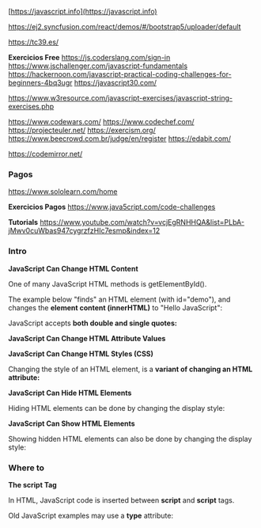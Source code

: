 [https://javascript.info](https://javascript.info)

https://ej2.syncfusion.com/react/demos/#/bootstrap5/uploader/default

https://tc39.es/

__Exercicios Free__
https://js.coderslang.com/sign-in
https://www.jschallenger.com/javascript-fundamentals
https://hackernoon.com/javascript-practical-coding-challenges-for-beginners-4bq3ugr
https://javascript30.com/

https://www.w3resource.com/javascript-exercises/javascript-string-exercises.php

https://www.codewars.com/
https://www.codechef.com/
https://projecteuler.net/
https://exercism.org/
https://www.beecrowd.com.br/judge/en/register
https://edabit.com/

https://codemirror.net/




<!-- JavaScript Debugger -->


<!-- '.\Exercicios\6000exercises\objects\exercise0001.js' -->


### Pagos

https://www.sololearn.com/home

<!-- https://javascript.info/number -->

<!-- https://www.adaptedmind.com/Math-Worksheets.html?campaignId=16097117425&gclid=EAIaIQobChMI2vSUiKXa-QIVkUPTCh04awcQEAEYASAAEgKmt_D_BwE#gl -->



__Exercicios Pagos__
https://www.java5cript.com/code-challenges

__Tutorials__
https://www.youtube.com/watch?v=vcjEgRNHHQA&list=PLbA-jMwv0cuWbas947cygrzfzHIc7esmp&index=12


### Intro

__JavaScript Can Change **HTML Content**__

One of many JavaScript HTML methods is getElementById().

The example below "finds" an HTML element (with id="demo"), and changes the **element content (innerHTML)** to "Hello JavaScript":

JavaScript accepts **both double and single quotes:**

__JavaScript Can Change HTML Attribute Values__

__JavaScript Can Change HTML Styles (CSS)__

Changing the style of an HTML element, is a **variant of changing an HTML attribute:**

__JavaScript Can Hide HTML Elements__

Hiding HTML elements can be done by changing the display style:

__JavaScript Can Show HTML Elements__

Showing hidden HTML elements can also be done by changing the display style:


### Where to

__The **script** Tag__

In HTML, JavaScript code is inserted between **script** and **script** tags.

Old JavaScript examples may use a **type** attribute: __<script type="text/javascript">__.
The type attribute is not required. JavaScript is the default scripting language in HTML.


__JavaScript Functions and Events__

A JavaScript function is a block of JavaScript code, that can be executed when "called" for.

For example, a function can be called when an event occurs, like when the user clicks a button.

You will learn much more about functions and events in later chapters.



__JavaScript in <head> or <body>__

You can place **any number of scripts** in an HTML document.

Scripts can be placed in the <body>, or in the <head> section of an HTML page, or in both.


__JavaScript in <head>__

In this example, a JavaScript function is placed in the <head> section of an HTML page.

The function is invoked (called) when a button is clicked:


__JavaScript in <body>__

In this example, a JavaScript function is placed in the <body> section of an HTML page.

The function is invoked (called) when a button is clicked:

Placing scripts at the bottom of the <body> element improves the display speed, because **script interpretation slows down the display**.


__External JavaScript__

Scripts can also be placed in external files:

External scripts are practical when the same code is used **in many different web pages**.

JavaScript files have the file extension .js.

To use an external script, put the name of the script file in the src (source) attribute of a <script> tag:


You can place an external script reference in <head> or <body> as you like.

The script **will behave as if it was located exactly where** the <script> tag is located.

External scripts cannot contain <script> tags.



__External JavaScript Advantages__

Placing scripts in external files has some advantages:

    It separates HTML and code
    It makes HTML and JavaScript easier to read and maintain
    Cached JavaScript files can speed up page loads


To add several script files to one page  - use several script tags:

    <script src="myScript1.js"></script>
    <script src="myScript2.js"></script> 



__External References__

An external script can be referenced in 3 different ways

    with a full URL (a full web address)
    with a file path (like /js/)
    without any path


This example uses a **full URL** to link to myScript.js:

     <script src="https://www.w3schools.com/js/myScript.js"></script>

This example uses a file path to link to myScript.js:

     <script src="/js/myScript.js"></script> 

This example uses no path to link to myScript.js

     <script src="myScript.js"></script> 







Solicitar com antecedencias

  cartar, video

comunicar o nem.




1. adverbios de tempo
   1. agora
   2. ainda
   3. amanha
   4. antes
   5. depois
   6. antigamente
   7. breve
   8. cedo
   9. durante
   10. hoje
   11. ja
   12. jamais
   13. logo
   14. nunca
   15. ontem
   16. sempre
2. adverbios de modo
   1. assim
   2. bem
   3. como
   4. debalde
   5. depressa
   6. devagar
   7. mal
   8. maior
   9. pior
   10. muitos
   11. outros
   12. terminados
   13. em-mente
3. adverbios de lugar
   1. abaixo
   2. acima
   3. acola
   4. ai
   5. alem
   6. aonde
   7. ca
   8. em baixo
   9. de baixo
   10. de frente
   11. junto
   12. la
   13. onde
   14. perto
   15. dentro
   16. perto
   17. aquem
4. adverbios de intensidade
   1. bastante
   2. demasiado
   3. mais
   4. menos
   5. quase
5. adverbios de afiramacao
   1. sim
   2. certamente
   3. concerteza
   4. tambem
   5. realmente
6. adverbios de negacao
   1. jamais
   2. nao
   3. nunca
7. adverbios de inclusao
   1. unicamente
   2. salvo
   3. senao
   4. so
   5. apenas
   6. exclusivamente
   7. somente
8. adverbios de duvida
   1. acaso
   2. porventura
   3. possivelmente
   4. talves
   5. provavelmente


